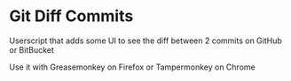 # Git Diff Commits

Userscript that adds some UI to see the diff between 2 commits on GitHub or BitBucket

Use it with Greasemonkey on Firefox or Tampermonkey on Chrome
